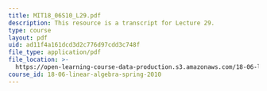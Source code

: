 ```yaml
---
title: MIT18_06S10_L29.pdf
description: This resource is a transcript for Lecture 29.
type: course
layout: pdf
uid: ad11f4a161dcd3d2c776d97cdd3c748f
file_type: application/pdf
file_location: >-
  https://open-learning-course-data-production.s3.amazonaws.com/18-06-linear-algebra-spring-2010/ad11f4a161dcd3d2c776d97cdd3c748f_MIT18_06S10_L29.pdf
course_id: 18-06-linear-algebra-spring-2010
---
```

